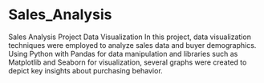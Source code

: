 # Sales_Analysis

Sales Analysis Project
Data Visualization
In this project, data visualization techniques were employed to analyze sales data and buyer demographics. Using Python with Pandas for data manipulation and libraries such as Matplotlib and Seaborn for visualization, several graphs were created to depict key insights about purchasing behavior.
